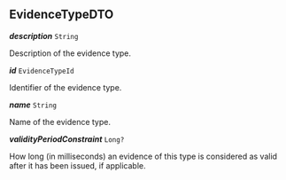 

## EvidenceTypeDTO

  
<article>

***description*** `String` 

Description of the evidence type.

</article>
<article>

***id*** `EvidenceTypeId` 

Identifier of the evidence type.

</article>
<article>

***name*** `String` 

Name of the evidence type.

</article>
<article>

***validityPeriodConstraint*** `Long?` 

How long (in milliseconds) an evidence of this type is considered as valid after it has been issued, if applicable.

</article>

